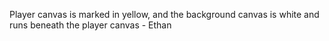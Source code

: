 Player canvas is marked in yellow, and the background canvas is white and runs beneath the player canvas - Ethan